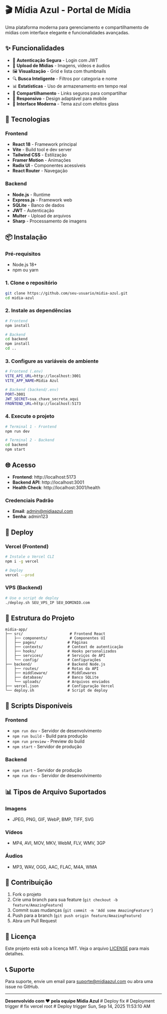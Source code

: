 # 🎬 Mídia Azul - Portal de Mídia

Uma plataforma moderna para gerenciamento e compartilhamento de mídias com interface elegante e funcionalidades avançadas.

## ✨ Funcionalidades

- 🔐 **Autenticação Segura** - Login com JWT
- 📁 **Upload de Mídias** - Imagens, vídeos e áudios
- 🖼️ **Visualização** - Grid e lista com thumbnails
- 🔍 **Busca Inteligente** - Filtros por categoria e nome
- 📊 **Estatísticas** - Uso de armazenamento em tempo real
- 🔗 **Compartilhamento** - Links seguros para compartilhar
- 📱 **Responsivo** - Design adaptável para mobile
- 🎨 **Interface Moderna** - Tema azul com efeitos glass

## 🚀 Tecnologias

### Frontend
- **React 18** - Framework principal
- **Vite** - Build tool e dev server
- **Tailwind CSS** - Estilização
- **Framer Motion** - Animações
- **Radix UI** - Componentes acessíveis
- **React Router** - Navegação

### Backend
- **Node.js** - Runtime
- **Express.js** - Framework web
- **SQLite** - Banco de dados
- **JWT** - Autenticação
- **Multer** - Upload de arquivos
- **Sharp** - Processamento de imagens

## 📦 Instalação

### Pré-requisitos
- Node.js 18+
- npm ou yarn

### 1. Clone o repositório
```bash
git clone https://github.com/seu-usuario/midia-azul.git
cd midia-azul
```

### 2. Instale as dependências
```bash
# Frontend
npm install

# Backend
cd backend
npm install
cd ..
```

### 3. Configure as variáveis de ambiente
```bash
# Frontend (.env)
VITE_API_URL=http://localhost:3001
VITE_APP_NAME=Mídia Azul

# Backend (backend/.env)
PORT=3001
JWT_SECRET=sua_chave_secreta_aqui
FRONTEND_URL=http://localhost:5173
```

### 4. Execute o projeto
```bash
# Terminal 1 - Frontend
npm run dev

# Terminal 2 - Backend
cd backend
npm start
```

## 🌐 Acesso

- **Frontend**: http://localhost:5173
- **Backend API**: http://localhost:3001
- **Health Check**: http://localhost:3001/health

### Credenciais Padrão
- **Email**: admin@midiaazul.com
- **Senha**: admin123

## 🚀 Deploy

### Vercel (Frontend)
```bash
# Instale o Vercel CLI
npm i -g vercel

# Deploy
vercel --prod
```

### VPS (Backend)
```bash
# Use o script de deploy
./deploy.sh SEU_VPS_IP SEU_DOMINIO.com
```

## 📁 Estrutura do Projeto

```
midia-app/
├── src/                     # Frontend React
│   ├── components/          # Componentes UI
│   ├── pages/              # Páginas
│   ├── contexts/           # Context de autenticação
│   ├── hooks/              # Hooks personalizados
│   ├── services/           # Serviços de API
│   └── config/             # Configurações
├── backend/                # Backend Node.js
│   ├── routes/             # Rotas da API
│   ├── middleware/         # Middlewares
│   ├── database/           # Banco SQLite
│   └── uploads/            # Arquivos enviados
├── vercel.json             # Configuração Vercel
└── deploy.sh               # Script de deploy
```

## 🔧 Scripts Disponíveis

### Frontend
- `npm run dev` - Servidor de desenvolvimento
- `npm run build` - Build para produção
- `npm run preview` - Preview do build
- `npm start` - Servidor de produção

### Backend
- `npm start` - Servidor de produção
- `npm run dev` - Servidor de desenvolvimento

## 📊 Tipos de Arquivo Suportados

### Imagens
- JPEG, PNG, GIF, WebP, BMP, TIFF, SVG

### Vídeos
- MP4, AVI, MOV, MKV, WebM, FLV, WMV, 3GP

### Áudios
- MP3, WAV, OGG, AAC, FLAC, M4A, WMA

## 🤝 Contribuição

1. Fork o projeto
2. Crie uma branch para sua feature (`git checkout -b feature/AmazingFeature`)
3. Commit suas mudanças (`git commit -m 'Add some AmazingFeature'`)
4. Push para a branch (`git push origin feature/AmazingFeature`)
5. Abra um Pull Request

## 📄 Licença

Este projeto está sob a licença MIT. Veja o arquivo [LICENSE](LICENSE) para mais detalhes.

## 📞 Suporte

Para suporte, envie um email para suporte@midiaazul.com ou abra uma issue no GitHub.

---

**Desenvolvido com ❤️ pela equipe Mídia Azul**
#   D e p l o y   f i x  
 #   D e p l o y m e n t   t r i g g e r  
 #   f i x   v e r c e l   r o o t  
 #   D e p l o y   t r i g g e r   S u n ,   S e p   1 4 ,   2 0 2 5   1 1 : 5 3 : 1 0   A M  
 